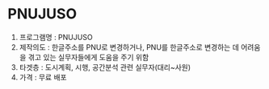 # PNUJUSO

1. 프로그램명 : PNUJUSO
2. 제작의도 : 한글주소를 PNU로 변경하거나, PNU를 한글주소로 변경하는 데 어려움을 겪고 있는 실무자들에게 도움을 주기 위함
3. 타겟층 : 도시계획, 시행, 공간분석 관련 실무자(대리~사원)
4. 가격 : 무료 배포
